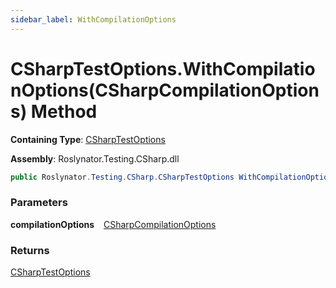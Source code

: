 ```yaml
---
sidebar_label: WithCompilationOptions
---
```


# CSharpTestOptions\.WithCompilationOptions\(CSharpCompilationOptions\) Method

**Containing Type**: [CSharpTestOptions](../index.md)

**Assembly**: Roslynator\.Testing\.CSharp\.dll

```csharp
public Roslynator.Testing.CSharp.CSharpTestOptions WithCompilationOptions(Microsoft.CodeAnalysis.CSharp.CSharpCompilationOptions compilationOptions)
```

### Parameters

**compilationOptions** &ensp; [CSharpCompilationOptions](https://docs.microsoft.com/en-us/dotnet/api/microsoft.codeanalysis.csharp.csharpcompilationoptions)

### Returns

[CSharpTestOptions](../index.md)

